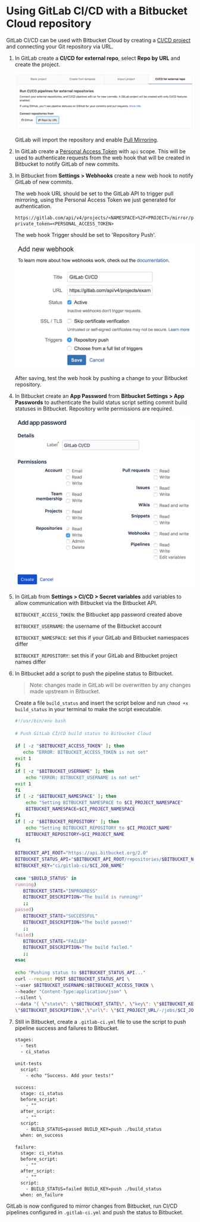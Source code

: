 # Using GitLab CI/CD with a Bitbucket Cloud repository

GitLab CI/CD can be used with Bitbucket Cloud by creating a
[CI/CD project](../../user/project/ci_cd_for_external_repo.md) and connecting
your Git repository via URL.

1. In GitLab create a **CI/CD for external repo**, select **Repo by URL** and
   create the project.

    ![Create project](img/external_repository.png)

    GitLab will import the repository and enable [Pull Mirroring][pull-mirroring].
    
1. In GitLab create a
   [Personal Access Token](../../user/profile/personal_access_tokens.md)
   with `api` scope. This will be used to authenticate requests from the web
   hook that will be created in Bitbucket to notify GitLab of new commits.

1. In Bitbucket from **Settings > Webhooks** create a new web hook to notify
   GitLab of new commits.

    The web hook URL should be set to the GitLab API to trigger pull mirroring,
    using the Personal Access Token we just generated for authentication.

    ```
    https://gitlab.com/api/v4/projects/<NAMESPACE>%2F<PROJECT>/mirror/pull?private_token=<PERSONAL_ACCESS_TOKEN>
    ```

    The web hook Trigger should be set to 'Repository Push'.

    ![Bitbucket Cloud webhook](img/bitbucket_webhook.png)

    After saving, test the web hook by pushing a change to your Bitbucket
    repository.

1. In Bitbucket create an **App Password** from **Bitbucket Settings > App
   Passwords** to authenticate the build status script setting commit build
   statuses in Bitbucket. Repository write permissions are required.

    ![Bitbucket Cloud webhook](img/bitbucket_app_password.png)

1. In GitLab from **Settings > CI/CD > Secret variables** add variables to allow
   communication with Bitbucket via the Bitbucket API.

    `BITBUCKET_ACCESS_TOKEN`: the Bitbucket app password created above

    `BITBUCKET_USERNAME`: the username of the Bitbucket account

    `BITBUCKET_NAMESPACE`: set this if your GitLab and Bitbucket namespaces differ

    `BITBUCKET_REPOSITORY`: set this if your GitLab and Bitbucket project names differ

1. In Bitbucket add a script to push the pipeline status to Bitbucket.

    > Note: changes made in GitLab will be overwritten by any changes made
    upstream in Bitbucket.

    Create a file `build_status` and insert the script below and run
    `chmod +x build_status` in your terminal to make the script executable.

    ```bash
    #!/usr/bin/env bash

    # Push GitLab CI/CD build status to Bitbucket Cloud

    if [ -z "$BITBUCKET_ACCESS_TOKEN" ]; then
       echo "ERROR: BITBUCKET_ACCESS_TOKEN is not set"
    exit 1
    fi
    if [ -z "$BITBUCKET_USERNAME" ]; then
        echo "ERROR: BITBUCKET_USERNAME is not set"
    exit 1
    fi
    if [ -z "$BITBUCKET_NAMESPACE" ]; then
        echo "Setting BITBUCKET_NAMESPACE to $CI_PROJECT_NAMESPACE"
        BITBUCKET_NAMESPACE=$CI_PROJECT_NAMESPACE
    fi
    if [ -z "$BITBUCKET_REPOSITORY" ]; then
        echo "Setting BITBUCKET_REPOSITORY to $CI_PROJECT_NAME"
        BITBUCKET_REPOSITORY=$CI_PROJECT_NAME
    fi

    BITBUCKET_API_ROOT="https://api.bitbucket.org/2.0"
    BITBUCKET_STATUS_API="$BITBUCKET_API_ROOT/repositories/$BITBUCKET_NAMESPACE/$BITBUCKET_REPOSITORY/commit/$CI_COMMIT_SHA/statuses/build"
    BITBUCKET_KEY="ci/gitlab-ci/$CI_JOB_NAME"

    case "$BUILD_STATUS" in
    running)
       BITBUCKET_STATE="INPROGRESS"
       BITBUCKET_DESCRIPTION="The build is running!"
       ;;
    passed)
       BITBUCKET_STATE="SUCCESSFUL"
       BITBUCKET_DESCRIPTION="The build passed!"
       ;;
    failed)
       BITBUCKET_STATE="FAILED"
       BITBUCKET_DESCRIPTION="The build failed."
       ;;
    esac

    echo "Pushing status to $BITBUCKET_STATUS_API..."
    curl --request POST $BITBUCKET_STATUS_API \
    --user $BITBUCKET_USERNAME:$BITBUCKET_ACCESS_TOKEN \
    --header "Content-Type:application/json" \
    --silent \
    --data "{ \"state\": \"$BITBUCKET_STATE\", \"key\": \"$BITBUCKET_KEY\", \"description\":
    \"$BITBUCKET_DESCRIPTION\",\"url\": \"$CI_PROJECT_URL/-/jobs/$CI_JOB_ID\" }"
    ```

1. Still in Bitbucket, create a `.gitlab-ci.yml` file to use the script to push
   pipeline success and failures to Bitbucket.

    ```
    stages:
      - test
      - ci_status

    unit-tests
      script:
        - echo "Success. Add your tests!"

    success:
      stage: ci_status
      before_script:
        - ""
      after_script:
        - ""
      script:
        - BUILD_STATUS=passed BUILD_KEY=push ./build_status
      when: on_success

    failure:
      stage: ci_status
      before_script:
        - ""
      after_script:
        - ""
      script:
        - BUILD_STATUS=failed BUILD_KEY=push ./build_status
      when: on_failure
    ```

GitLab is now configured to mirror changes from Bitbucket, run CI/CD pipelines
configured in `.gitlab-ci.yml` and push the status to Bitbucket.

[pull-mirroring]: ../../workflow/repository_mirroring.md#pulling-from-a-remote-repository
